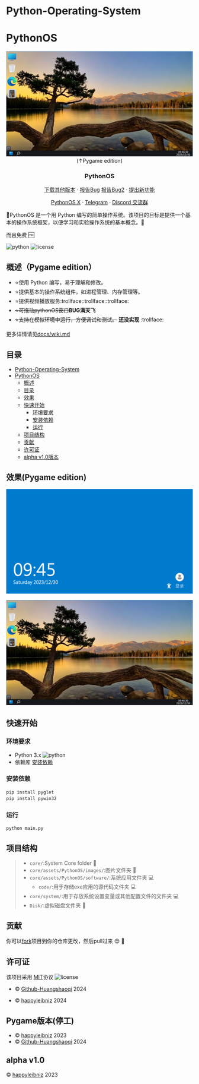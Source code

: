 # Python-Operating-System

# PythonOS

<div align="center">
<p align="center">
    
  ![img1](docs/img/desktop.png)
  (↑Pygame edition)
  <h3 align="center">PythonOS</h3>   
  <a href="https://github.com/happyleibniz/Python-Operating-System/releases">下载其他版本</a>
    ·
  <a href="https://github.com/Github-Huangshaoqi/PythonOS/issues">报告Bug</a>
  <a href="https://github.com/happyleibniz/Python-Operating-System/issues">报告Bug2</a>
    ·
  <a href="https://github.com/Github-Huangshaoqi/PythonOS/issues">提出新功能</a>
</p>
</div>

<div align="center">
<p align="center">
  <a href="https://x.com/@Pythonos2">PythonOS X</a>
    ·
  <a href="https://t.me/PythonOS">Telegram</a>
   ·
  <a href="https://discord.gg/sbKMNhuvYt">Discord 交流群</a>
</p>
</div>

:tada:PythonOS 是一个用 Python 编写的简单操作系统。该项目的目标是提供一个基本的操作系统框架，以便学习和实验操作系统的基本概念。:tada:

而且免费 :free:

![python](https://img.shields.io/badge/python-%3E%3D3-brightgreen
)
![license](https://img.shields.io/badge/license-MIT-blue
)


## 概述（Pygame edition）

- :star:使用 Python 编写，易于理解和修改。
- :star:提供基本的操作系统组件，如进程管理、内存管理等。
- :star:提供视频播放服务:trollface::trollface::trollface:
- ~~⭐可拖动pythonOS窗口~~**BUG满天飞**
- ~~:star:支持在模拟环境中运行，方便调试和测试。~~ **还没实现** :trollface:

更多详情请见[docs/wiki.md](docs/wiki.md)

## 目录

- [Python-Operating-System](#python-operating-system)
- [PythonOS](#pythonos)
  - [概述](#概述)
  - [目录](#目录)
  - [效果](#效果)
  - [快速开始](#快速开始)
    - [环境要求](#环境要求)
    - [安装依赖](#安装依赖)
    - [运行](#运行)
  - [项目结构](#项目结构)
  - [贡献](#贡献)
  - [许可证](#许可证)
  - [alpha v1.0版本](#alpha-v10版本)

## 效果(Pygame edition)

![img2](docs/img/suopin.png)

![img3](docs/img/desktop.png)

## 快速开始

### 环境要求

- Python 3.x ![python](https://img.shields.io/badge/python-%3E%3D3-brightgreen
)
- 依赖库 [安装依赖](#安装依赖)

### 安装依赖

```bash
pip install pyglet
pip install pywin32
```

### 运行

```bash
python main.py
```


## 项目结构

> - `core/`:System Core folder 📇
> - `core/assets/PythonOS/images/`:图片文件夹 :flower_playing_cards:
> - `core/assets/PythonOS/software/`:系统应用文件夹 :computer:
>   - `code/`:用于存储exe应用的源代码文件夹 :computer:
> - `core/system/`:用于存放系统设置变量或其他配置文件的文件夹 :computer:
> - `Disk/`:虚拟磁盘文件夹 :floppy_disk:

## 贡献

你可以[fork](https://github.com/Github-Huangshaoqi/PythonOS/fork)项目到你的仓库更改，然后pull过来 :blush: :tada:

## 许可证

该项目采用 [MIT](https://github.com/Github-Huangshaoqi/PythonOS?tab=MIT-1-ov-file)协议 ![license](https://img.shields.io/badge/license-MIT-blue)

- :copyright:  [Github-Huangshaoqi](https://github.com/Github-Huangshaoqi) 2024

- :copyright:  [happyleibniz](https://github.com/happyleibniz) 2024

## Pygame版本(停工)

- :copyright:  [happyleibniz](https://github.com/happyleibniz) 2023
- :copyright:  [Github-Huangshaoqi](https://github.com/Github-Huangshaoqi) 2024
 ## alpha v1.0  
  :copyright:  [happyleibniz](https://github.com/happyleibniz) 2023

